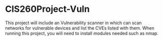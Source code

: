 # CIS260Project-Vuln
This project will include an Vulnerability scanner in which can scan networks for vulnerable devices and list the CVEs listed with them.
When running this project, you will need to install modules needed such as nmap. 
